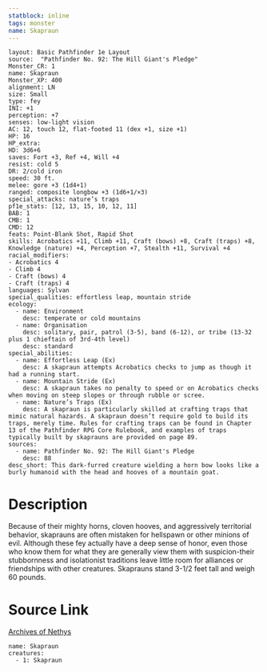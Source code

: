 ```yaml
---
statblock: inline
tags: monster
name: Skapraun
---
```

```statblock
layout: Basic Pathfinder 1e Layout
source:  "Pathfinder No. 92: The Hill Giant's Pledge"
Monster_CR: 1
name: Skapraun
Monster_XP: 400
alignment: LN
size: Small
type: fey
INI: +1
perception: +7
senses: low-light vision
AC: 12, touch 12, flat-footed 11 (dex +1, size +1)
HP: 16
HP_extra: 
HD: 3d6+6
saves: Fort +3, Ref +4, Will +4
resist: cold 5
DR: 2/cold iron
speed: 30 ft.
melee: gore +3 (1d4+1)
ranged: composite longbow +3 (1d6+1/×3)
special_attacks: nature’s traps
pf1e_stats: [12, 13, 15, 10, 12, 11]
BAB: 1
CMB: 1
CMD: 12
feats: Point-Blank Shot, Rapid Shot
skills: Acrobatics +11, Climb +11, Craft (bows) +8, Craft (traps) +8, Knowledge (nature) +4, Perception +7, Stealth +11, Survival +4
racial_modifiers:
- Acrobatics 4
- Climb 4
- Craft (bows) 4
- Craft (traps) 4
languages: Sylvan
special_qualities: effortless leap, mountain stride
ecology:
  - name: Environment
    desc: temperate or cold mountains
  - name: Organisation
    desc: solitary, pair, patrol (3-5), band (6-12), or tribe (13-32 plus 1 chieftain of 3rd-4th level)
    desc: standard
special_abilities:
  - name: Effortless Leap (Ex)
    desc: A skapraun attempts Acrobatics checks to jump as though it had a running start.
  - name: Mountain Stride (Ex)
    desc: A skapraun takes no penalty to speed or on Acrobatics checks when moving on steep slopes or through rubble or scree.
  - name: Nature’s Traps (Ex)
    desc: A skapraun is particularly skilled at crafting traps that mimic natural hazards. A skapraun doesn’t require gold to build its traps, merely time. Rules for crafting traps can be found in Chapter 13 of the Pathfinder RPG Core Rulebook, and examples of traps typically built by skaprauns are provided on page 89.
sources:
  - name: Pathfinder No. 92: The Hill Giant's Pledge
    desc: 88
desc_short: This dark-furred creature wielding a horn bow looks like a burly humanoid with the head and hooves of a mountain goat.
```
# Description
Because of their mighty horns, cloven hooves, and aggressively territorial behavior, skaprauns are often mistaken for hellspawn or other minions of evil. Although these fey actually have a deep sense of honor, even those who know them for what they are generally view them with suspicion-their stubbornness and isolationist traditions leave little room for alliances or friendships with other creatures. Skaprauns stand 3-1/2 feet tall and weigh 60 pounds.
# Source Link
[Archives of Nethys](https://aonprd.com/MonsterDisplay.aspx?ItemName=Skapraun)
```encounter-table
name: Skapraun
creatures:
  - 1: Skapraun
```

